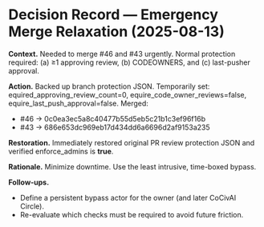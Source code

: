 # Decision Record — Emergency Merge Relaxation (2025-08-13)

**Context.** Needed to merge #46 and #43 urgently.  Normal protection required: (a) ≥1 approving review, (b) CODEOWNERS, and (c) last-pusher approval.

**Action.** Backed up branch protection JSON.  Temporarily set: equired_approving_review_count=0, equire_code_owner_reviews=false, equire_last_push_approval=false.  Merged:
- #46 → 0c0ea3ec5a8c40477b55d5eb5c21b1c3ef96f16b
- #43 → 686e653dc969eb17d434dd6a6696d2af9153a235

**Restoration.** Immediately restored original PR review protection JSON and verified enforce_admins is **true**.

**Rationale.** Minimize downtime.  Use the least intrusive, time-boxed bypass.

**Follow-ups.**
- Define a persistent bypass actor for the owner (and later CoCivAI Circle).
- Re-evaluate which checks must be required to avoid future friction.



